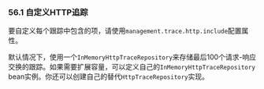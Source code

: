 ### 56.1 自定义HTTP追踪

要自定义每个跟踪中包含的项，请使用`management.trace.http.include`配置属性。

默认情况下，使用一个`InMemoryHttpTraceRepository`来存储最后100个请求-响应交换的跟踪。如果需要扩展容量，可以定义自己的`InMemoryHttpTraceRepository` bean实例。你还可以创建自己的替代`HttpTraceRepository`实现。
